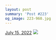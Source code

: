 ```yaml
---
layout: post
summary: 'Post #223'
og_image: 223-960.jpg
---
```


<p>
  <time>
    <a href="/223">July 15, 2022</a>
  </time>
  <a href="/223">
    <img src="{{ site.assets_url }}/223-480.jpg" srcset="{{ site.assets_url }}/223-240.jpg 240w, {{ site.assets_url }}/223-480.jpg 480w, {{ site.assets_url }}/223-720.jpg 720w, {{ site.assets_url }}/223-960.jpg 960w" sizes="(min-width: 700px) 50vw, calc(100vw - 2rem)" />
  </a>
</p>
